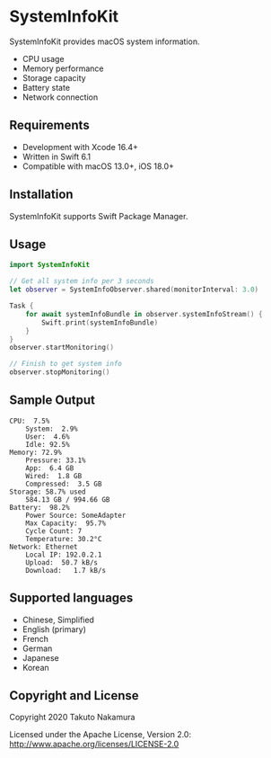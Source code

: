# SystemInfoKit

SystemInfoKit provides macOS system information.

- CPU usage
- Memory performance
- Storage capacity
- Battery state
- Network connection

## Requirements

- Development with Xcode 16.4+
- Written in Swift 6.1
- Compatible with macOS 13.0+, iOS 18.0+

## Installation

SystemInfoKit supports Swift Package Manager.

## Usage

```swift
import SystemInfoKit

// Get all system info per 3 seconds
let observer = SystemInfoObserver.shared(monitorInterval: 3.0)

Task {
    for await systemInfoBundle in observer.systemInfoStream() {
        Swift.print(systemInfoBundle)
    }
}
observer.startMonitoring()

// Finish to get system info
observer.stopMonitoring()
```

## Sample Output

```console
CPU:  7.5%
    System:  2.9%
    User:  4.6%
    Idle: 92.5%
Memory: 72.9%
    Pressure: 33.1%
    App:  6.4 GB
    Wired:  1.8 GB
    Compressed:  3.5 GB
Storage: 58.7% used
    584.13 GB / 994.66 GB
Battery:  98.2%
    Power Source: SomeAdapter
    Max Capacity:  95.7%
    Cycle Count: 7
    Temperature: 30.2°C
Network: Ethernet
    Local IP: 192.0.2.1
    Upload:  50.7 kB/s
    Download:   1.7 kB/s
```

## Supported languages

- Chinese, Simplified
- English (primary)
- French
- German
- Japanese
- Korean

## Copyright and License

Copyright 2020 Takuto Nakamura

Licensed under the Apache License, Version 2.0: http://www.apache.org/licenses/LICENSE-2.0
